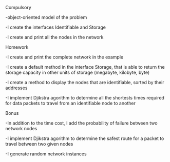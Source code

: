 Compulsory

-object-oriented model of the problem

-I create the interfaces Identifiable and Storage

-I create and print all the nodes in the network

Homework

-I create and print the complete network in the example

-I create a default method in the interface Storage, that is able to return the storage capacity in other units of storage (megabyte, kilobyte, byte)

-I create a method to display the nodes that are identifiable, sorted by their addresses

-I implement Djikstra agorithm to determine all the shortests times required for data packets to travel from an identifiable node to another

Bonus

-In addition to the time cost, I add the probability of failure between two network nodes

-I implement Djikstra agorithm to determine the safest route for a packet to travel between two given nodes

-I generate random network instances 

